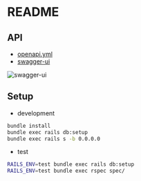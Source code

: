 # README

## API

- [openapi.yml](https://github.com/takaheraw/coding-challenge/tree/feature/serverside_challenge_2_simulate_api/serverside_challenge_2/challenge/doc/openapi/openapi3_0.yaml)
- [swagger-ui](https://github.com/takaheraw/coding-challenge/tree/feature/serverside_challenge_2_simulate_api/serverside_challenge_2/challenge/doc/openapi/dist/index.html)

![swagger-ui](https://i.gyazo.com/7d38c39800f38a4dd45fdd170293ab01.png)

## Setup

- development

```sh
bundle install
bundle exec rails db:setup
bundle exec rails s -b 0.0.0.0
```

- test

```sh
RAILS_ENV=test bundle exec rails db:setup
RAILS_ENV=test bundle exec rspec spec/
```
